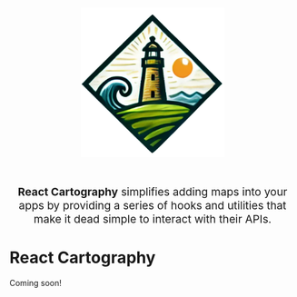 <h1 align="center" style="padding-bottom: 30px">
  <img align="center" width="50%" src="./assets/react-cartography-logo-lighthouse-3.png" style="margin: 0 auto;"/>
</h1 >
  <p align="center" style="font-size: 1.2rem"><strong>React Cartography</strong> simplifies adding maps into your apps by providing a series of hooks and utilities that make it dead simple to interact with their APIs.</p>

# React Cartography

Coming soon!
